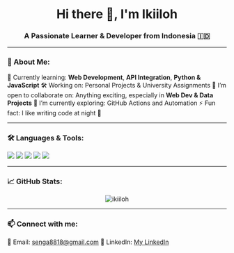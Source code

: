 <h1 align="center">Hi there 👋, I'm Ikiiloh</h1>
<h3 align="center">A Passionate Learner & Developer from Indonesia 🇮🇩</h3>


---

### 💫 About Me:
🌱 Currently learning: **Web Development**, **API Integration**, **Python & JavaScript**
🛠️ Working on: Personal Projects & University Assignments
👯 I’m open to collaborate on: Anything exciting, especially in **Web Dev & Data Projects**
🧠 I’m currently exploring: GitHub Actions and Automation
⚡ Fun fact: I like writing code at night 🌙

---

### 🛠️ Languages & Tools:
<p>
  <img src="https://img.shields.io/badge/PHP-777BB4?style=for-the-badge&logo=php&logoColor=white"/>
  <img src="https://img.shields.io/badge/JavaScript-F0DB4F?style=for-the-badge&logo=javascript&logoColor=black"/>
  <img src="https://img.shields.io/badge/Python-306998?style=for-the-badge&logo=python&logoColor=white"/>
  <img src="https://img.shields.io/badge/HTML5-E34F26?style=for-the-badge&logo=html5&logoColor=white"/>
  <img src="https://img.shields.io/badge/CSS3-1572B6?style=for-the-badge&logo=css3&logoColor=white"/>
</p>

---

### 📈 GitHub Stats:
<p align="center">
  <img src="https://github-readme-stats.vercel.app/api?username=ikiiloh&show_icons=true&theme=github_dark" alt="ikiiloh" />
</p>

---

### 📫 Connect with me:
📧 Email: [senga8818@gmail.com](mailto:senga8818@gmail.com)
💼 LinkedIn: [My LinkedIn](https://www.linkedin.com/in/m-riski-ramadani-144449201/)
